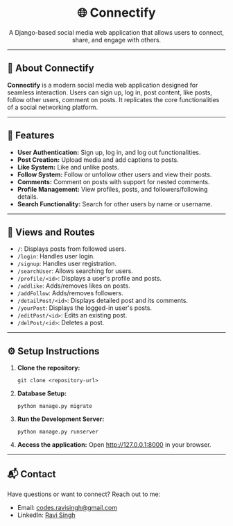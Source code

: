 <h1 align="center">🌐 Connectify</h1>

<p align="center">
  A Django-based social media web application that allows users to connect, share, and engage with others.
</p>

---

<h2>📖 About Connectify</h2>
<p>
  <strong>Connectify</strong> is a modern social media web application designed for seamless interaction. Users can sign up, log in, post content, like posts, follow other users, comment on posts. It replicates the core functionalities of a social networking platform.
</p>

---

<h2>🚀 Features</h2>
<ul>
  <li><strong>User Authentication:</strong> Sign up, log in, and log out functionalities.</li>
  <li><strong>Post Creation:</strong> Upload media and add captions to posts.</li>
  <li><strong>Like System:</strong> Like and unlike posts.</li>
  <li><strong>Follow System:</strong> Follow or unfollow other users and view their posts.</li>
  <li><strong>Comments:</strong> Comment on posts with support for nested comments.</li>
  <li><strong>Profile Management:</strong> View profiles, posts, and followers/following details.</li>
  <li><strong>Search Functionality:</strong> Search for other users by name or username.</li>
</ul>

---

<h2>📂 Views and Routes</h2>
<ul>
  <li><code>/</code>: Displays posts from followed users.</li>
  <li><code>/login</code>: Handles user login.</li>
  <li><code>/signup</code>: Handles user registration.</li>
  <li><code>/searchUser</code>: Allows searching for users.</li>
  <li><code>/profile/&lt;id&gt;</code>: Displays a user's profile and posts.</li>
  <li><code>/addlike</code>: Adds/removes likes on posts.</li>
  <li><code>/addFollow</code>: Adds/removes followers.</li>
  <li><code>/detailPost/&lt;id&gt;</code>: Displays detailed post and its comments.</li>
  <li><code>/yourPost</code>: Displays the logged-in user's posts.</li>
  <li><code>/editPost/&lt;id&gt;</code>: Edits an existing post.</li>
  <li><code>/delPost/&lt;id&gt;</code>: Deletes a post.</li>
</ul>

---

<h2>⚙ Setup Instructions</h2>
<ol>
  <li><strong>Clone the repository:</strong>
    <pre><code>git clone &lt;repository-url&gt;</code></pre>
  </li>
  <li><strong>Database Setup:</strong>
    <pre><code>python manage.py migrate</code></pre>
  </li>
  <li><strong>Run the Development Server:</strong>
    <pre><code>python manage.py runserver</code></pre>
  </li>
  <li><strong>Access the application:</strong>
    Open <a href="http://127.0.0.1:8000" target="_blank">http://127.0.0.1:8000</a> in your browser.
  </li>
</ol>

---

<h2>📬 Contact</h2>
<p>
  Have questions or want to connect? Reach out to me:
</p>
<ul>
  <li>Email: <a href="mailto:codes.ravisingh@gmail.com">codes.ravisingh@gmail.com</a></li>
  <li>LinkedIn: <a href="https://www.linkedin.com/in/ravi-singh-53894933a?utm_source=share&utm_campaign=share_via&utm_content=profile&utm_medium=android_app" target="_blank">Ravi Singh</a></li>
</ul>
